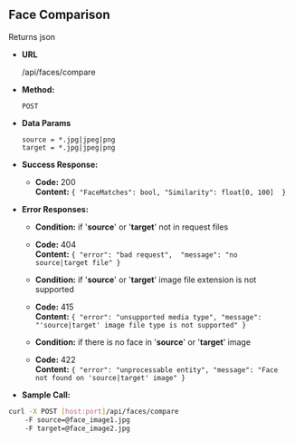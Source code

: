 **Face Comparison**
----
  Returns json

* **URL**

  /api/faces/compare

* **Method:**

  `POST`

* **Data Params**

  `source = *.jpg|jpeg|png`<br/>
  `target = *.jpg|jpeg|png`<br/>

* **Success Response:**

  * **Code:** 200 <br />
    **Content:** 
    `{
        "FaceMatches": bool,
        "Similarity": float[0, 100] 
    }`
 
* **Error Responses:**
    
  * **Condition:** if '__source__' or  '__target__' not in request files<br />
  * **Code:** 404 <br />
    **Content:** 
    `{
        "error": "bad request", 
        "message": "no source|target file"
    }`

  * **Condition:** if '__source__' or  '__target__' image file extension is not supported <br/>
  * **Code:** 415 <br />
    **Content:** 
    `{
        "error": "unsupported media type",
        "message": "'source|target' image file type is not supported"
    }`
  
  * **Condition:** if there is no face in '__source__' or  '__target__' image<br/>
  * **Code:** 422 <br />
    **Content:** 
    `{
        "error": "unprocessable entity",
        "message": "Face not found on 'source|target' image"
    }`
    
* **Sample Call:**

```bash
curl -X POST [host:port]/api/faces/compare 
    -F source=@face_image1.jpg 
    -F target=@face_image2.jpg
```